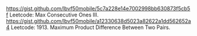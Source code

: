 
https://gist.github.com/lbvf50mobile/5c7a228e14e7002998bb630873f5cb5f Leetcode: Max Consecutive Ones III.
https://gist.github.com/lbvf50mobile/a12330638d5023a82622a1dd562652a4 Leetcode: 1913. Maximum Product Difference Between Two Pairs.
